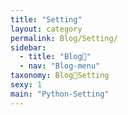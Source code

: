 ```yaml
---
title: "Setting"
layout: category
permalink: Blog/Setting/
sidebar:
  - title: "Blog🐨"
  - nav: "Blog-menu"
taxonomy: Blog🐨Setting
sexy: 1
main: "Python-Setting"
---
```

